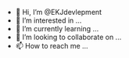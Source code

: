 - 👋 Hi, I’m @EKJdevlepment
- 👀 I’m interested in ...
- 🌱 I’m currently learning ...
- 💞️ I’m looking to collaborate on ...
- 📫 How to reach me ...

<!---
EKJdevlepment/EKJdevlepment is a ✨ special ✨ repository because its `README.md` (this file) appears on your GitHub profile.
You can click the Preview link to take a look at your changes.
--->
